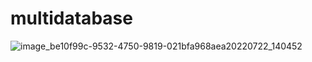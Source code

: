 # multidatabase
![image_be10f99c-9532-4750-9819-021bfa968aea20220722_140452](https://user-images.githubusercontent.com/61460205/180860600-4d247681-c3a5-43b5-8493-77780a3e4507.jpg)

